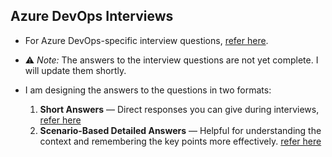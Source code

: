 ## Azure DevOps Interviews

- For Azure DevOps-specific interview questions, [refer here](./interview-questions.md).

- ⚠️ *Note:* The answers to the interview questions are not yet complete. I will update them shortly.

- I am designing the answers to the questions in two formats:
  1. **Short Answers** — Direct responses you can give during interviews, [refer here](./interview-Answers.md)
  2. **Scenario-Based Detailed Answers** — Helpful for understanding the context and remembering the key points more effectively. [refer here](./interview-answers-understanding.md)

